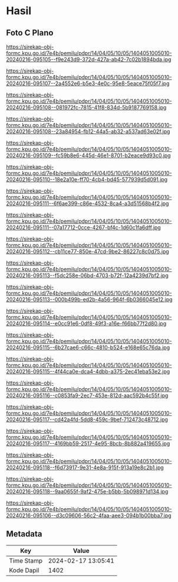 # Hasil

## Foto C Plano

https://sirekap-obj-formc.kpu.go.id/7e4b/pemilu/pdpr/14/04/05/10/05/1404051005010-20240216-095105--f9e243d9-372d-427a-ab42-7c02b1894bda.jpg

https://sirekap-obj-formc.kpu.go.id/7e4b/pemilu/pdpr/14/04/05/10/05/1404051005010-20240216-095107--2a4552e6-b5e3-4e0c-95e8-5eace75f05f7.jpg

https://sirekap-obj-formc.kpu.go.id/7e4b/pemilu/pdpr/14/04/05/10/05/1404051005010-20240216-095108--081972fc-7815-41f8-834d-5b9187769158.jpg

https://sirekap-obj-formc.kpu.go.id/7e4b/pemilu/pdpr/14/04/05/10/05/1404051005010-20240216-095108--23a84954-fb12-44a5-ab32-a537ad63e02f.jpg

https://sirekap-obj-formc.kpu.go.id/7e4b/pemilu/pdpr/14/04/05/10/05/1404051005010-20240216-095109--fc59b8e6-445d-46e1-8701-b2eace9d93c0.jpg

https://sirekap-obj-formc.kpu.go.id/7e4b/pemilu/pdpr/14/04/05/10/05/1404051005010-20240216-095110--18e2a10e-ff70-4cb4-bd45-577939d5d091.jpg

https://sirekap-obj-formc.kpu.go.id/7e4b/pemilu/pdpr/14/04/05/10/05/1404051005010-20240216-095111--6f6ae399-c86e-4532-8ca4-a3d51568b4f2.jpg

https://sirekap-obj-formc.kpu.go.id/7e4b/pemilu/pdpr/14/04/05/10/05/1404051005010-20240216-095111--07a17712-0cce-4267-bf4c-1d60c1fa6dff.jpg

https://sirekap-obj-formc.kpu.go.id/7e4b/pemilu/pdpr/14/04/05/10/05/1404051005010-20240216-095112--cb11ce77-850e-47cd-9be2-86227c8c0d75.jpg

https://sirekap-obj-formc.kpu.go.id/7e4b/pemilu/pdpr/14/04/05/10/05/1404051005010-20240216-095113--f5dc258e-06bd-4703-b72f-12a4239d7bf2.jpg

https://sirekap-obj-formc.kpu.go.id/7e4b/pemilu/pdpr/14/04/05/10/05/1404051005010-20240216-095113--000b499b-ed2b-4a56-964f-6b0366045e12.jpg

https://sirekap-obj-formc.kpu.go.id/7e4b/pemilu/pdpr/14/04/05/10/05/1404051005010-20240216-095114--e0cc91e6-0df8-49f3-a16e-f66bb77f2d80.jpg

https://sirekap-obj-formc.kpu.go.id/7e4b/pemilu/pdpr/14/04/05/10/05/1404051005010-20240216-095115--6b27cae6-c66c-4810-b524-e168e65c76da.jpg

https://sirekap-obj-formc.kpu.go.id/7e4b/pemilu/pdpr/14/04/05/10/05/1404051005010-20240216-095115--4f44ca0e-dca4-4dbb-a375-2ec41eba53e2.jpg

https://sirekap-obj-formc.kpu.go.id/7e4b/pemilu/pdpr/14/04/05/10/05/1404051005010-20240216-095116--c0853fa9-2ec7-453e-812d-aac592b4c55f.jpg

https://sirekap-obj-formc.kpu.go.id/7e4b/pemilu/pdpr/14/04/05/10/05/1404051005010-20240216-095117--cd42a4fd-5dd8-459c-9bef-712473c48712.jpg

https://sirekap-obj-formc.kpu.go.id/7e4b/pemilu/pdpr/14/04/05/10/05/1404051005010-20240216-095117--4169bb59-2517-4e95-8bcb-8b882a419655.jpg

https://sirekap-obj-formc.kpu.go.id/7e4b/pemilu/pdpr/14/04/05/10/05/1404051005010-20240216-095118--f6d73917-9e31-4e8a-915f-913a19e8c2b1.jpg

https://sirekap-obj-formc.kpu.go.id/7e4b/pemilu/pdpr/14/04/05/10/05/1404051005010-20240216-095118--9aa0655f-9af2-475e-b5bb-5b098971d134.jpg

https://sirekap-obj-formc.kpu.go.id/7e4b/pemilu/pdpr/14/04/05/10/05/1404051005010-20240216-095106--d3c09606-56c2-4faa-aee3-094b1b00bba7.jpg


## Metadata

| Key        | Value               |
| ---------- | ------------------- |
| Time Stamp | 2024-02-17 13:05:41 |
| Kode Dapil | 1402                |




